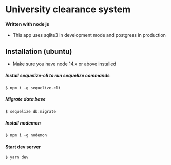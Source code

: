 # University clearance system
#### Written with node js
- This app uses sqlite3 in development mode and postgress in production

## Installation (ubuntu)
* Make sure you have node 14.x or above installed

##### Install sequelize-cli to run sequelize commands
```
$ npm i -g sequelize-cli
```

##### Migrate data base 

```
$ sequelize db:migrate
```

##### Install nodemon 

```
$ npm i -g nodemon
```

#### Start dev server
```
$ yarn dev
```